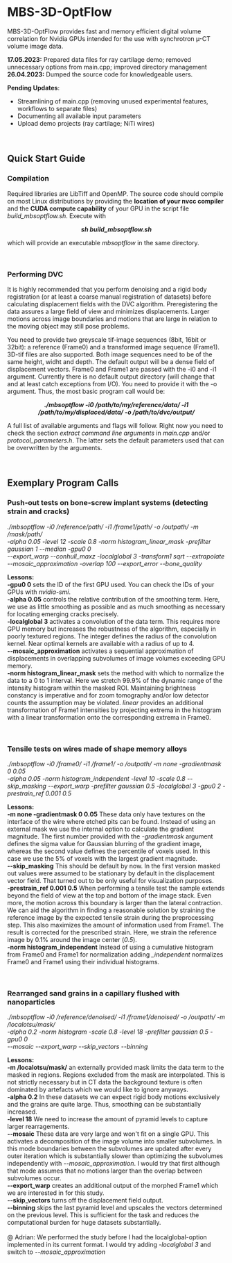 # MBS-3D-OptFlow

MBS-3D-OptFlow provides fast and memory efficient digital volume correlation for Nvidia GPUs intended for the use with synchrotron µ-CT volume image data.

**17.05.2023:** Prepared data files for ray cartilage demo; removed unnecessary options from main.cpp; improved directory management
<br>
**26.04.2023:** Dumped the source code for knowledgeable users.

**Pending Updates**:
  - Streamlining of main.cpp (removing unused experimental features, workflows to separate files)
  - Documenting all available input parameters
  - Upload demo projects (ray cartilage; NiTi wires)

<br>

## Quick Start Guide

### Compilation

Required libraries are LibTiff and OpenMP. The source code should compile on most Linux distributions by providing the **location of your nvcc compiler** and the **CUDA compute capability** of your GPU in the script file *build_mbsoptflow.sh*. Execute with 

***<p align="center"> sh build_mbsoptflow.sh </p>***

which will provide an executable *mbsoptflow* in the same directory.

<br>

### Performing DVC

It is highly recommended that you perform denoising and a rigid body registration (or at least a coarse manual registration of datasets) before calculating displacement fields with the DVC algorithm. Preregistering the data assures a large field of view and minimizes displacements. Larger motions across image boundaries and motions that are large in relation to the moving object may still pose problems.

You need to provide two greyscale tif-image sequences (8bit, 16bit or 32bit): a reference (Frame0) and a transformed image sequence (Frame1). 3D-tif files are also supported. Both image sequences need to be of the same height, widht and depth. The default output will be a dense field of displacement vectors. Frame0 and Frame1 are passed with the -i0 and -i1 argument. Currently there is no default output directory (will change that and at least catch exceptions from I/O). You need to provide it with the -o argument. Thus, the most basic program call would be:

***<p align="center"> ./mbsoptflow -i0 /path/to/my/reference/data/ -i1 /path/to/my/displaced/data/ -o /path/to/dvc/output/</p>***

A full list of available arguments and flags will follow. Right now you need to check the section *extract command line arguments* in *main.cpp* and/or *protocol_parameters.h*. The latter sets the default parameters used that can be overwritten by the arguments.

<br>

## Exemplary Program Calls

### Push-out tests on bone-screw implant systems (detecting strain and cracks)

*./mbsoptflow -i0 /reference/path/ -i1 /frame1/path/ -o /outpath/ -m /mask/path/<br>-alpha 0.05 -level 12 -scale 0.8 -norm histogram_linear_mask -prefilter gaussian 1 --median -gpu0 0<br>--export_warp --conhull_maxz -localglobal 3 -transform1 sqrt --extrapolate --mosaic_approximation -overlap 100 --export_error --bone_quality*

**Lessons:**
<br>
**-gpu0 0** sets the ID of the first GPU used. You can check the IDs of your GPUs with *nvidia-smi*.
<br>
**-alpha 0.05** controls the relative contribution of the smoothing term. Here, we use as little smoothing as possible and as much smoothing as necessary for locating emerging cracks precisely.
<br>
**-localglobal 3** activates a convolution of the data term. This requires more GPU memory but increases the robustness of the algorithm, especially in poorly textured regions. The integer defines the radius of the convolution kernel. Near optimal kernels are available with a radius of up to 4.
<br>
**--mosaic_approximation** activates a sequential approximation of displacements in overlapping subvolumes of image volumes exceeding GPU memory.
<br>
**-norm histogram_linear_mask** sets the method with which to normalize the data to a 0 to 1 interval. Here we stretch 99.9% of the dynamic range of the intensity histogram within the masked ROI. Maintaining brightness constancy is imperative and for zoom tomography and/or low detector counts the assumption may be violated. *linear* provides an additional transformation of Frame1 intensities by projecting extrema in the histogram with a linear transformation onto the corresponding extrema in Frame0.

<br>

### Tensile tests on wires made of shape memory alloys

*./mbsoptflow -i0 /frame0/ -i1 /frame1/ -o /outpath/ -m none -gradientmask 0 0.05 <br>-alpha 0.05 -norm histogram_independent -level 10 -scale 0.8 --skip_masking --export_warp -prefilter gaussian 0.5 -localglobal 3 -gpu0 2 -prestrain_ref 0.001 0.5*

**Lessons:**
<br>
**-m none -gradientmask 0 0.05** These data only have textures on the interface of the wire where etched pits can be found. Instead of using an external mask we use the internal option to calculate the gradient magnitude. The first number provided with the *-gradientmask* argument defines the sigma value for Gaussian blurring of the gradient image, whereas the second value defines the percentile of voxels used. In this case we use the 5% of voxels with the largest gradient magnitude.
<br>
**--skip_masking** This should be default by now. In the first version masked out values were assumed to be stationary by default in the displacement vector field. That turned out to be only useful for visualization purposes.
<br>
**-prestrain_ref 0.001 0.5** When performing a tensile test the sample extends beyond the field of view at the top and bottom of the image stack. Even more, the motion across this boundary is larger than the lateral contraction. We can aid the algorithm in finding a reasonable solution by straining the reference image by the expected tensile strain during the preprocessing step. This also maximizes the amount of information used from Frame1. The result is corrected for the prescribed strain. Here, we strain the reference image by 0.1% around the image center (*0.5*). 
<br>
**-norm histogram_independent** Instead of using a cumulative histogram from Frame0 and Frame1 for normalization adding *_independent* normalizes Frame0 and Frame1 using their individual histograms.

<br>

### Rearranged sand grains in a capillary flushed with nanoparticles 

*./mbsoptflow -i0 /reference/denoised/ -i1 /frame1/denoised/ -o /outpath/ -m /localotsu/mask/<br> -alpha 0.2 -norm histogram -scale 0.8 -level 18  -prefilter gaussian 0.5 -gpu0 0<br>--mosaic --export_warp --skip_vectors --binning*

**Lessons:**
<br>
**-m /localotsu/mask/** an externally provided mask limits the data term to the masked in regions. Regions excluded from the mask are interpolated. This is not strictly necessary but in CT data the background texture is often dominated by artefacts which we would like to ignore anyways.
<br>
**-alpha 0.2** In these datasets we can expect rigid body motions exclusively and the grains are quite large. Thus, smoothing can be substantially increased.
<br>
**-level 18** We need to increase the amount of pyramid levels to capture larger rearragements.
<br>
**--mosaic** These data are very large and won't fit on a single GPU. This activates a decomposition of the image volume into smaller subvolumes. In this mode boundaries between the subvolumes are updated after every outer iteration which is substantially slower than optimizing the subvolumes independently with *--mosaic_approximation*. I would try that first although that mode assumes that no motions larger than the overlap between subvolumes occur.
<br>
**--export_warp** creates an additional output of the morphed Frame1 which we are interested in for this study.
<br>
**--skip_vectors** turns off the displacement field output.
<br>
**--binning** skips the last pyramid level and upscales the vectors determined on the previous level. This is sufficient for the task and reduces the computational burden for huge datasets substantially.
<br>
<br>
@ Adrian: We performed the study before I had the localglobal-option implemented in its current format. I would try adding *-localglobal 3* and switch to *--mosaic_approximation*
